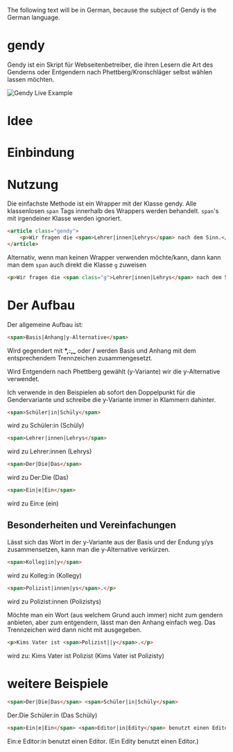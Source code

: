 The following text will be in German, because the subject of Gendy is the German language.
# gendy
Gendy ist ein Skript für Webseitenbetreiber, die ihren Lesern die Art des Genderns oder Entgendern nach Phettberg/Kronschläger selbst wählen lassen möchten.

![Gendy Live Example](gendy-live-example.gif "Logo Title Text 1")
# Idee


# Einbindung

# Nutzung

Die einfachste Methode ist ein Wrapper mit der Klasse gendy. Alle klassenlosen `span` Tags innerhalb des Wrappers werden behandelt. `span`'s mit irgendeiner Klasse werden ignoriert. 

```html
<article class="gendy">
    <p>Wir fragen die <span>Lehrer|innen|Lehrys</span> nach dem Sinn.</p>
</article>
```

Alternativ, wenn man keinen Wrapper verwenden möchte/kann, dann kann man dem `span` auch direkt die Klasse `g` zuweisen
```html
<p>Wir fragen die <span class="g">Lehrer|innen|Lehrys</span> nach dem Sinn.</p>
```

# Der Aufbau 
Der allgemeine Aufbau ist:

```html
<span>Basis|Anhang|y-Alternative</span>
```
Wird gegendert mit **\*,:,_** oder **/** werden Basis und Anhang mit dem entsprechendem Trennzeichen zusammengesetzt.

Wird Entgendern nach Phettberg gewählt (y-Variante) wir die y-Alternative verwendet.

Ich verwende in den Beispielen ab sofort den Doppelpunkt für die Gendervariante und schreibe die y-Variante immer in Klammern dahinter.

```html
<span>Schüler|in|Schüly</span>
```
wird zu Schüler:in (Schüly)
```html
<span>Lehrer|innen|Lehrys</span>
```
wird zu Lehrer:innen (Lehrys)
```html
<span>Der|Die|Das</span>
```
wird zu Der:Die (Das)
```html
<span>Ein|e|Ein</span>
```
wird zu Ein:e (ein)

## Besonderheiten und Vereinfachungen
Lässt sich das Wort in der y-Variante aus der Basis und der Endung y/ys zusammensetzen, kann man die y-Alternative verkürzen.
```html
<span>Kolleg|in|y</span>
``` 
wird zu Kolleg:in (Kollegy)
```html
<span>Polizist|innen|ys</span>.</p>
``` 
wird zu Polizist:innen (Polizistys)


Möchte man ein Wort (aus welchem Grund auch immer) nicht zum gendern anbieten, aber zum entgendern, lässt man den Anhang einfach weg. Das Trennzeichen wird dann nicht mit ausgegeben.
```html
<p>Kims Vater ist <span>Polizist||y</span>.</p>
```
wird zu: Kims Vater ist Polizist (Kims Vater ist Polizisty) 

# weitere Beispiele
```html
<span>Der|Die|Das</span> <span>Schüler|in|Schüly</span>
```
Der:Die Schüler:in (Das Schüly)

```html
<span>Ein|e|Ein</span> <span>Editor|in|Edity</span> benutzt einen Editor.
```
Ein:e Editor:in benutzt einen Editor. (Ein Edity benutzt einen Editor.)



